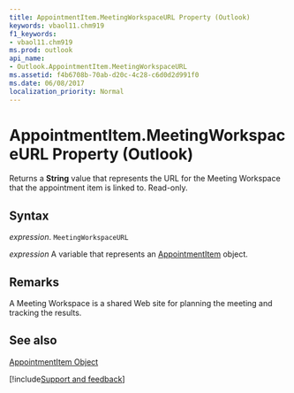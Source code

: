 ```yaml
---
title: AppointmentItem.MeetingWorkspaceURL Property (Outlook)
keywords: vbaol11.chm919
f1_keywords:
- vbaol11.chm919
ms.prod: outlook
api_name:
- Outlook.AppointmentItem.MeetingWorkspaceURL
ms.assetid: f4b6708b-70ab-d20c-4c28-c6d0d2d991f0
ms.date: 06/08/2017
localization_priority: Normal
---
```



# AppointmentItem.MeetingWorkspaceURL Property (Outlook)

Returns a  **String** value that represents the URL for the Meeting Workspace that the appointment item is linked to. Read-only.


## Syntax

_expression_. `MeetingWorkspaceURL`

_expression_ A variable that represents an [AppointmentItem](./Outlook.AppointmentItem.md) object.


## Remarks

A Meeting Workspace is a shared Web site for planning the meeting and tracking the results.


## See also


[AppointmentItem Object](Outlook.AppointmentItem.md)

[!include[Support and feedback](~/includes/feedback-boilerplate.md)]